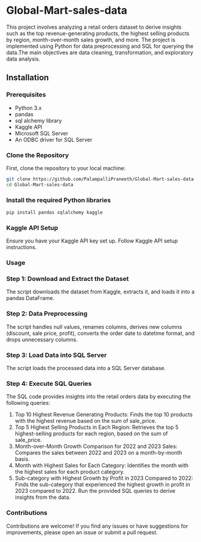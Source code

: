 # Global-Mart-sales-data
This project involves analyzing a retail orders dataset to derive insights such as the top revenue-generating products, the highest selling products by region, month-over-month sales growth, and more. The project is implemented using Python for data preprocessing and SQL for querying the data.The main objectives are data cleaning, transformation, and exploratory data analysis.

## Installation
### Prerequisites
- Python 3.x
- pandas
- sql alchemy library
- Kaggle API
- Microsoft SQL Server
- An ODBC driver for SQL Server
### Clone the Repository
First, clone the repository to your local machine:
```bash
git clone https://github.com/PalampalliPraneeth/Global-Mart-sales-data.git
cd Global-Mart-sales-data
```
### Install the required Python libraries
```bash
pip install pandas sqlalchemy kaggle
```
### Kaggle API Setup
Ensure you have your Kaggle API key set up. Follow Kaggle API setup instructions.
### Usage
### Step 1: Download and Extract the Dataset
The script downloads the dataset from Kaggle, extracts it, and loads it into a pandas DataFrame.
### Step 2: Data Preprocessing
The script handles null values, renames columns, derives new columns (discount, sale price, profit), converts the order date to datetime format, and drops unnecessary columns.
### Step 3: Load Data into SQL Server
The script loads the processed data into a SQL Server database.
### Step 4: Execute SQL Queries
The SQL code provides insights into the retail orders data by executing the following queries:
1) Top 10 Highest Revenue Generating Products:
Finds the top 10 products with the highest revenue based on the sum of sale_price.
2) Top 5 Highest Selling Products in Each Region:
Retrieves the top 5 highest-selling products for each region, based on the sum of sale_price.
3) Month-over-Month Growth Comparison for 2022 and 2023 Sales:
Compares the sales between 2022 and 2023 on a month-by-month basis.
4) Month with Highest Sales for Each Category:
Identifies the month with the highest sales for each product category.
5) Sub-category with Highest Growth by Profit in 2023 Compared to 2022:
Finds the sub-category that experienced the highest growth in profit in 2023 compared to 2022.
Run the provided SQL queries to derive insights from the data.

### Contributions
Contributions are welcome! If you find any issues or have suggestions for improvements, please open an issue or submit a pull request.
